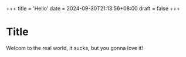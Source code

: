 +++
title = 'Hello'
date = 2024-09-30T21:13:56+08:00
draft = false
+++

# Title
Welcom to the real world, it sucks, but you gonna love it!
